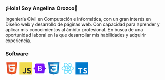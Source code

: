 ### ¡Hola! Soy Angelina Orozco👋

Ingeniería Civil en Computación e Informática, con un gran interés en Diseño web y desarrollo de páginas web. Con capacidad para aprender y aplicar mis conocimientos al ámbito profesional. En busca de una oportunidad laboral en la que desarrollar mis habilidades y adquirir experiencia.

### Software
<diV aling="left">
<img src="https://github.com/devicons/devicon/blob/master/icons/html5/html5-original.svg" width="40"> 
<img src="https://github.com/devicons/devicon/blob/master/icons/javascript/javascript-original.svg" width="40"> 
<img src="https://github.com/devicons/devicon/blob/master/icons/bootstrap/bootstrap-original.svg" width="40"> 
<img src="https://github.com/devicons/devicon/blob/master/icons/css3/css3-original.svg" width="40"> 
<img src="https://github.com/devicons/devicon/blob/master/icons/react/react-original.svg" width="40">
<img src="https://github.com/devicons/devicon/blob/master/icons/typescript/typescript-original.svg" width="40">
  
</diV>
<!--
**angieAGL/angieAGL** is a ✨ _special_ ✨ repository because its `README.md` (this file) appears on your GitHub profile.

Here are some ideas to get you started:

- 🔭 I’m currently working on ...
- 🌱 I’m currently learning ...
- 👯 I’m looking to collaborate on ...
- 🤔 I’m looking for help with ...
- 💬 Ask me about ...
- 📫 How to reach me: ...
- 😄 Pronouns: ...
- ⚡ Fun fact: ...
-->
